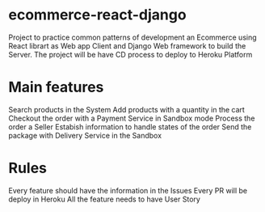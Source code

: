 # ecommerce-react-django
Project to practice  common patterns of development an Ecommerce using React librart as Web app Client and Django Web framework to build the Server. The project will be have CD process to deploy to Heroku Platform 

# Main features
  Search products in the System
  Add products with a quantity in the cart
  Checkout the order with a Payment Service in Sandbox mode
  Process the order a Seller
  Estabish information to handle states of the order
  Send the package with Delivery Service in the Sandbox

# Rules
  Every feature should have the information in the Issues 
  Every PR will be deploy in Heroku 
  All the feature needs to have User Story 
  
